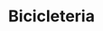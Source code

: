 ---
title: "Bicicleteria"
url: /ciudad-autonoma-de-buenos-aires/bicicleteria-homero/
shop: bicicleta
---